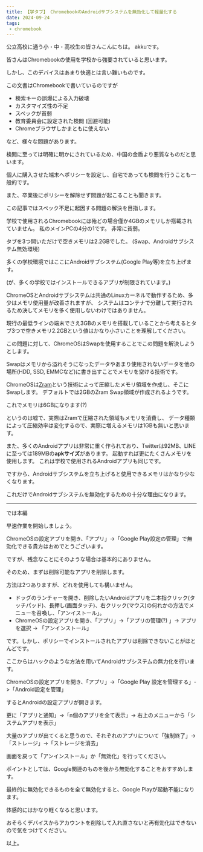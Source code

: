 ```yaml
---
title: 【学タブ】 ChromebookのAndroidサブシステムを無効化して軽量化する
date: 2024-09-24
tags:
 - chromebook
---
```


公立高校に通う小・中・高校生の皆さんこんにちは。 akkuです。

皆さんはChromebookの使用を学校から強要されていると思います。

しかし、このデバイスはあまり快適とは言い難いものです。

この文書はChromebookで書いているのですが

- 検索キーの誤爆による入力破壊
- カスタマイズ性の不足
- スペックが貧弱
- 教育委員会に設定された検閲 (回避可能)
- Chromeブラウザしかまともに使えない

など、様々な問題があります。

検閲に至っては明確に明かにされているため、中国の金盾より悪質なものだと思います。

個人に購入させた端末へポリシーを設定し、自宅であっても検閲を行うことも一般的です。

また、卒業後にポリシーを解除せず問題が起こることも聞きます。

この記事ではスペック不足に起因する問題の解決を目指します。

学校で使用されるChromebookには殆どの場合僅か4GBのメモリしか搭載されていません。
私のメインPCの4分の1です。 非常に貧弱。

タブを3つ開いただけで空きメモリは2.2GBでした。 (Swap、Androidサブシステム無効環境)

多くの学校環境ではここにAndroidサブシステム(Google Play等)を立ち上げます。

(が、多くの学校ではインストールできるアプリが制限されています。)

ChromeOSとAndroidサブシステムは共通のLinuxカーネルで動作するため、多少はメモリ使用量が改善されますが、
システムはコンテナで分離して実行されるため決してメモリを多く使用しないわけではありません。

現行の最低ラインの端末でさえ3GBのメモリを搭載していることから考えるとタブ3つで空きメモリ2.2GBという値はかなり小さいことを理解してください。

この問題に対して、ChromeOSはSwapを使用することでこの問題を解決しようとします。

Swapはメモリから溢れそうになったデータやあまり使用されないデータを他の場所(HDD, SSD, EMMCなど)に書き出すことでメモリを空ける技術です。

ChromeOSは[Zram](https://wiki.archlinux.jp/index.php/Zram)という技術によって圧縮したメモリ領域を作成し、そこにSwapします。
デフォルトでは2GBのZram Swap領域が作成されるようです。

これでメモリは6GBになります(?)

というのは嘘で、実際はZramで圧縮された領域もメモリを消費し、
データ種類によって圧縮効率は変化するので、実際に増えるメモリは1GBも無いと思います。

また、多くのAndroidアプリは非常に重く作られており、Twitterは92MB、LINEに至っては189MBの**apkサイズ**があります。
起動すれば更にたくさんメモリを使用します。
これは学校で使用されるAndroidアプリも同じです。

ですから、Androidサブシステムを立ち上げると使用できるメモリはかなり少なくなります。

これだけでAndroidサブシステムを無効化するための十分な理由になります。

<hr>

では本編

早速作業を開始しましょう。

ChromeOSの設定アプリを開き、「アプリ」->「Google Play設定の管理」で無効化できる貴方はおめでとうございます。

ですが、残念なことにそのような場合は基本的にありません。

そのため、まずは削除可能なアプリを削除します。

方法は2つありますが、どれを使用しても構いません。

- ドッグのランチャーを開き、削除したいAndroidアプリを二本指クリック(タッチパッド)、長押し(画面タッチ)、右クリック(マウス)の何れかの方法でメニューを召喚し、「アンイストール」。
- ChromeOSの設定アプリを開き、「アプリ」->「アプリの管理(?) 」-> アプリを選択 -> 「アンインストール」

です。しかし、ポリシーでインストールされたアプリは削除できないことがほとんどです。

ここからはハックのような方法を用いてAndroidサブシステムの無力化を行います。

ChromeOSの設定アプリを開き、「アプリ」->「Google Play 設定を管理する」->「Android設定を管理」

するとAndroidの設定アプリが開きます。

更に「アプリと通知」->「n個のアプリを全て表示」-> 右上のメニューから「システムアプリを表示」

大量のアプリが出てくると思うので、それぞれのアプリについて「強制終了」->「ストレージ」->「ストレージを消去」

画面を戻って「アンインストール」か「無効化」を行ってください。

ポイントとしては、Google関連のものを後から無効化することをおすすめします。

最終的に無効化できるものを全て無効化すると、Google Playが起動不能になります。

体感的にはかなり軽くなると思います。

おそらくデバイスからアカウントを削除して入れ直さないと再有効化はできないので気をつけてください。

以上。
